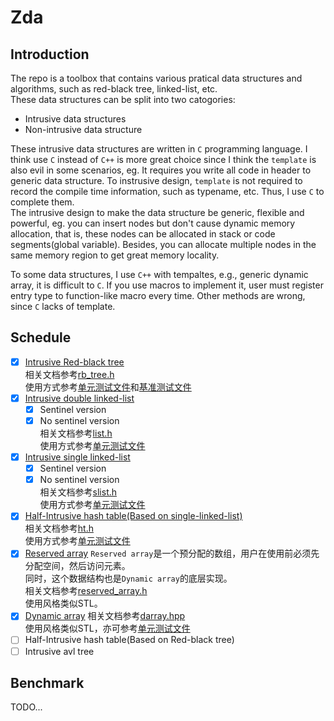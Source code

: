 # Zda
## Introduction
The repo is a toolbox that contains various pratical data structures and algorithms, such as red-black tree, linked-list, etc.  
These data structures can be split into two catogories:
* Intrusive data structures
* Non-intrusive data structure  

These intrusive data structures are written in `C` programming language. I think use `C` instead of `C++` is more great choice since I think the `template` is also evil in some scenarios, eg. It requires you write all code in header to generic data structure. To instrusive design, `template` is not required to record the compile time information, such as typename, etc. Thus, I use `C` to complete them.  
The intrusive design to make the data structure be generic, flexible and powerful, eg. you can insert nodes but don't cause dynamic memory allocation, that is, these nodes can be allocated in stack or code segments(global variable). Besides, you can allocate multiple nodes in the same memory region to get great memory locality.

To some data structures, I use `C++` with tempaltes, e.g., generic dynamic array, it is difficult to `C`. If you use macros to implement it, user must register entry type to function-like macro every time. Other methods are wrong, since `C` lacks of template.
## Schedule
* [x] [Intrusive Red-black tree](zda/rb_tree.h)  
相关文档参考[rb_tree.h](zda/rb_tree.h)  
使用方式参考[单元测试文件](test/rb_tree_test.cc)和[基准测试文件](benchmark/rb_tree_bench.cc)  
* [x] [Intrusive double linked-list](zda/list.h)  
  * [x] Sentinel version  
  * [x] No sentinel version  
相关文档参考[list.h](zda/list.h)  
使用方式参考[单元测试文件](test/ht_test.cc)  
* [x] [Intrusive single linked-list](zda/slist.h)  
  * [x] Sentinel version  
  * [x] No sentinel version  
相关文档参考[slist.h](zda/slist.h)  
使用方式参考[单元测试文件](test/slist_test.cc)  
* [x] [Half-Intrusive hash table(Based on single-linked-list)](zda/ht.h)  
相关文档参考[ht.h](zda/ht.h)  
使用方式参考[单元测试文件](test/ht_test.cc)  
* [x] [Reserved array](zda/reserved_array.hpp)
`Reserved array`是一个预分配的数组，用户在使用前必须先分配空间，然后访问元素。  
同时，这个数据结构也是`Dynamic array`的底层实现。  
相关文档参考[reserved_array.h](zda/reserved_array.hpp)  
使用风格类似STL。
* [x] [Dynamic array](zda/darray.hpp)
相关文档参考[darray.hpp](zda/darray.hpp)  
使用风格类似STL，亦可参考[单元测试文件](test/darray_test2.cc)  
* [ ] Half-Intrusive hash table(Based on Red-black tree)
* [ ] Intrusive avl tree

## Benchmark
TODO...